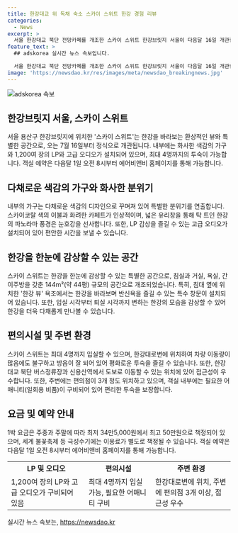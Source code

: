 ```yaml
---
title: 한강대교 위 독채 숙소 스카이 스위트 한강 경험 리뷰
categories:
  - News
excerpt: >
  서울 한강대교 북단 전망카페를 개조한 스카이 스위트 한강브릿지 서울이 다음달 16일 개관한다. 1,200여 장의 LP와 고급 오디오, 화사한 색감의 가구로 꾸며진 객실은 한강의 파노라마 풍경을 한눈에 감상할 수 있으며, 반신욕도 가능하다. 최대 4명까지 입실 가능하며, 주중과 주말에 따라 34만5,000원에서 50만원 사이의 요금으로 예약할 수 있다. 예약은 다음달 1일 오전 8시부터 에어비앤비 홈페이지에서 시작된다.
feature_text: >
  ## adskorea 실시간 뉴스 속보입니다.

  서울 한강대교 북단 전망카페를 개조한 스카이 스위트 한강브릿지 서울이 다음달 16일 개관한다. 1,200여 장의 LP와 고급 오디오, 화사한 색감의 가구로 꾸며진 객실은 한강의 파노라마 풍경을 한눈에 감상할 수 있으며, 반신욕도 가능하다. 최대 4명까지 입실 가능하며, 주중과 주말에 따라 34만5,000원에서 50만원 사이의 요금으로 예약할 수 있다. 예약은 다음달 1일 오전 8시부터 에어비앤비 홈페이지에서 시작된다.
image: 'https://newsdao.kr/res/images/meta/newsdao_breakingnews.jpg'
---
```


<p><img src="https://newsdao.kr/res/images/meta/newsdao_breakingnews.jpg" alt="adskorea 속보" /></p>

<h2 data-ke-size="size26">한강브릿지 서울, 스카이 스위트</h2>

<p data-ke-size="size16">서울 용산구 한강브릿지에 위치한 '스카이 스위트'는 한강을 바라보는 환상적인 뷰와 특별한 공간으로, 오는 7월 16일부터 정식으로 개관됩니다. 내부에는 화사한 색감의 가구와 1,200여 장의 LP와 고급 오디오가 설치되어 있으며, 최대 4명까지의 투숙이 가능합니다.  객실 예약은 다음달 1일 오전 8시부터 에어비앤비 홈페이지를 통해 가능합니다.</p>

<h2 data-ke-size="size24">다채로운 색감의 가구와 화사한 분위기</h2>

<p data-ke-size="size16">내부의 가구는 다채로운 색감의 디자인으로 꾸며져 있어 특별한 분위기를 연출합니다. 스카이코랄 색의 이불과 화려한 카페트가 인상적이며, 넓은 유리창을 통해 탁 트인 한강의 파노라마 풍경은 눈호강을 선사합니다. 또한, LP 감상을 즐길 수 있는 고급 오디오가 설치되어 있어 편안한 시간을 보낼 수 있습니다.</p>

<h2 data-ke-size="size24">한강을 한눈에 감상할 수 있는 공간</h2>

<p data-ke-size="size16">스카이 스위트는 한강을 한눈에 감상할 수 있는 특별한 공간으로, 침실과 거실, 욕실, 간이주방을 갖춘 144m²(약 44평) 규모의 공간으로 개조되었습니다. 특히, 침대 옆에 위치한 '한강 뷰' 욕조에서는 한강을 바라보며 반신욕을 즐길 수 있는 특수 창문이 설치되어 있습니다. 또한, 입실 시각부터 퇴실 시각까지 변하는 한강의 모습을 감상할 수 있어 한강을 더욱 다채롭게 만나볼 수 있습니다.</p>

<h2 data-ke-size="size24">편의시설 및 주변 환경</h2>

<p data-ke-size="size16">스카이 스위트는 최대 4명까지 입실할 수 있으며, 한강대로변에 위치하여 차량 이동량이 많음에도 불구하고 방음이 잘 되어 있어 평화로운 투숙을 즐길 수 있습니다. 또한, 한강대교 북단 버스정류장과 신용산역에서 도보로 이동할 수 있는 위치에 있어 접근성이 우수합니다. 또한, 주변에는 편의점이 3개 정도 위치하고 있으며, 객실 내부에는 필요한 어매니티(일회용 비품)이 구비되어 있어 편리한 투숙을 보장합니다.</p>

<h2 data-ke-size="size24">요금 및 예약 안내</h2>

<p data-ke-size="size16">1박 요금은 주중과 주말에 따라 최저 34만5,000원에서 최고 50만원으로 책정되어 있으며, 세계 불꽃축제 등 극성수기에는 이용료가 별도로 책정될 수 있습니다. 객실 예약은 다음달 1일 오전 8시부터 에어비앤비 홈페이지를 통해 가능합니다.</p>

<table>
  <tr>
    <td style="text-align: center; height: 17px;"><b>LP 및 오디오</b></td>
    <td style="text-align: center; height: 17px;"><b>편의시설</b></td>
    <td style="text-align: center; height: 17px;"><b>주변 환경</b></td>
  </tr>
  <tr>
    <td>1,200여 장의 LP와 고급 오디오가 구비되어 있음</td>
    <td>최대 4명까지 입실 가능, 필요한 어매니티 구비</td>
    <td>한강대로변에 위치, 주변에 편의점 3개 이상, 접근성 우수</td>
  </tr>
</table>
실시간 뉴스 속보는, <a href="https://newsdao.kr" rel="dofollow">https://newsdao.kr</a>


